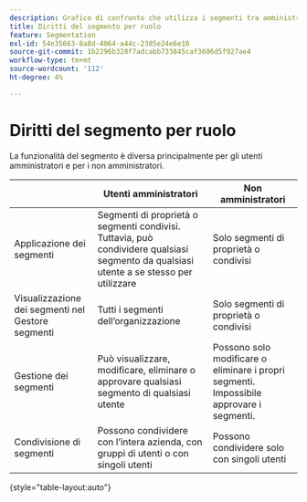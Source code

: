 ```yaml
---
description: Grafico di confronto che utilizza i segmenti tra amministratori e non amministratori.
title: Diritti del segmento per ruolo
feature: Segmentation
exl-id: 54e35663-8a8d-4064-a44c-2385e24e6e10
source-git-commit: 1b2296b328f7adcabb733845caf3606d5f927ae4
workflow-type: tm+mt
source-wordcount: '112'
ht-degree: 4%

---
```


# Diritti del segmento per ruolo

La funzionalità del segmento è diversa principalmente per gli utenti amministratori e per i non amministratori.

|  | Utenti amministratori | Non amministratori |
| --- | --- | --- |
| Applicazione dei segmenti | Segmenti di proprietà o segmenti condivisi. Tuttavia, può condividere qualsiasi segmento da qualsiasi utente a se stesso per utilizzare | Solo segmenti di proprietà o condivisi |
| Visualizzazione dei segmenti nel Gestore segmenti | Tutti i segmenti dell’organizzazione | Solo segmenti di proprietà o condivisi |
| Gestione dei segmenti | Può visualizzare, modificare, eliminare o approvare qualsiasi segmento di qualsiasi utente | Possono solo modificare o eliminare i propri segmenti. Impossibile approvare i segmenti. |
| Condivisione di segmenti | Possono condividere con l’intera azienda, con gruppi di utenti o con singoli utenti | Possono condividere solo con singoli utenti |

{style=&quot;table-layout:auto&quot;}
